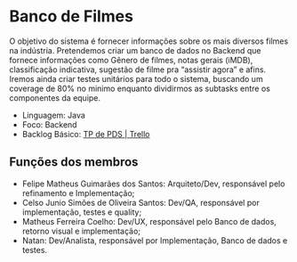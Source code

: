 # Banco de Filmes

O objetivo do sistema é fornecer informações sobre os mais diversos filmes na indústria.
Pretendemos criar um banco de dados no Backend que fornece informações como Gênero de
filmes, notas gerais (iMDB), classificação indicativa, sugestão de filme pra “assistir agora” e
afins. Iremos ainda criar testes unitários para todo o sistema, buscando um coverage de 80%
no minimo enquanto dividirmos as subtasks entre os componentes da equipe.

- Linguagem: Java
- Foco: Backend
- Backlog Básico: [TP de PDS | Trello](https://trello.com/invite/b/EOYUriw7/043fc864e7947228dec9c58ca784468c/tppdsalternativobacklogeafins)

## Funções dos membros

- Felipe Matheus Guimarães dos Santos: Arquiteto/Dev, responsável pelo refinamento e Implementação;
- Celso Junio Simões de Oliveira Santos: Dev/QA, responsável por implementação, testes e quality;
- Matheus Ferreira Coelho: Dev/UX, responsável pelo Banco de dados, retorno visual e implementação;
- Natan: Dev/Analista, responsável por Implementação, Banco de dados e testes.
